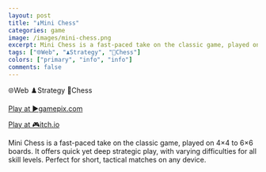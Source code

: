 ```yaml
---
layout: post
title: "♝Mini Chess"
categories: game
image: /images/mini-chess.png
excerpt: Mini Chess is a fast-paced take on the classic game, played on 4×4 to 6×6 boards. It offers quick yet deep strategic play, with varying difficulties for all skill levels. Perfect for short, tactical matches on any device.
tags: ["🌐Web", "♟️Strategy", "🏁Chess"]
colors: ["primary", "info", "info"]
comments: false
---
```


<span class="badge badge-primary">🌐Web</span>
<span class="badge badge-info">♟️Strategy</span>
<span class="badge badge-info">🏁Chess</span>

<a href="https://www.gamepix.com/play/minichess" class="btn btn-primary btn-lg">Play at ▶️gamepix.com</a>

<a href="https://sublevelgames.itch.io/mini-chess" class="btn btn-primary btn-lg">Play at 🎮itch.io</a>

Mini Chess is a fast-paced take on the classic game, played on 4×4 to 6×6 boards. It offers quick yet deep strategic play, with varying difficulties for all skill levels. Perfect for short, tactical matches on any device.
